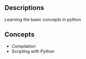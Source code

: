 ## Descriptions
Learning the basic concepts in python

## Concepts
- Compilation
- Scripting with Python
